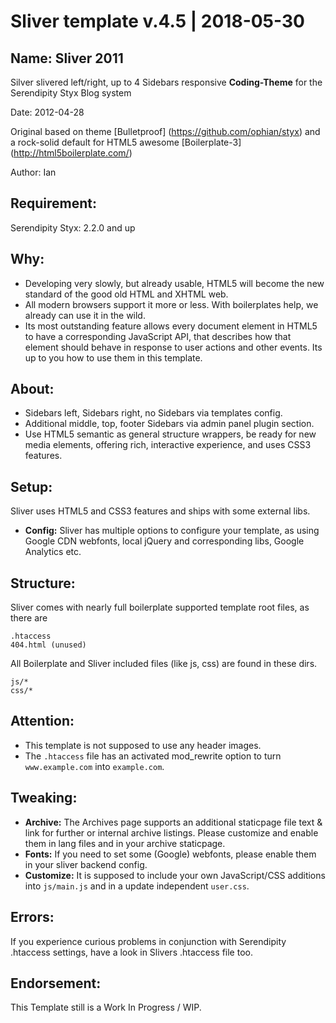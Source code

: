 Sliver template v.4.5 | 2018-05-30
===

## Name: Sliver 2011

Silver slivered left/right, up to 4 Sidebars responsive **Coding-Theme** for the Serendipity Styx Blog system

Date: 2012-04-28

Original based on theme [Bulletproof] (https://github.com/ophian/styx) and a rock-solid default for HTML5 awesome [Boilerplate-3] (http://html5boilerplate.com/)

Author: Ian

## Requirement:

Serendipity Styx: 2.2.0 and up

## Why:

* Developing very slowly, but already usable, HTML5 will become the new standard of the good old HTML and XHTML web. 
* All modern browsers support it more or less. With boilerplates help, we already can use it in the wild.
* Its most outstanding feature allows every document element in HTML5 to have a corresponding JavaScript API, that describes how that element should behave in response to user actions and other events. Its up to you how to use them in this template.

## About:

* Sidebars left, Sidebars right, no Sidebars via templates config.
* Additional middle, top, footer Sidebars via admin panel plugin section.
* Use HTML5 semantic as general structure wrappers, be ready for new media elements, offering rich, interactive experience, and uses CSS3 features.

## Setup:

Sliver uses HTML5 and CSS3 features and ships with some external libs.

* **Config:** Sliver has multiple options to configure your template, as using Google CDN webfonts, local jQuery and corresponding libs, Google Analytics etc.

## Structure:

Sliver comes with nearly full boilerplate supported template root files, as there are

    .htaccess
	404.html (unused)

All Boilerplate and Sliver included files (like js, css) are found in these dirs.

    js/*
	css/*

## Attention:

* This template is not supposed to use any header images.
* The `.htaccess` file has an activated mod_rewrite option to turn `www.example.com` into `example.com`.

## Tweaking:

* **Archive:** The Archives page supports an additional staticpage file text & link for further or internal archive listings. Please customize and enable them in lang files and in your archive staticpage.
* **Fonts:** If you need to set some (Google) webfonts, please enable them in your sliver backend config.
* **Customize:** It is supposed to include your own JavaScript/CSS additions into `js/main.js` and in a update independent `user.css`.

## Errors:

If you experience curious problems in conjunction with Serendipity .htaccess settings, have a look in Slivers .htaccess file too.

## Endorsement: 

This Template still is a Work In Progress / WIP.
